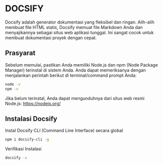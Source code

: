# DOCSIFY

Docsify adalah generator dokumentasi yang fleksibel dan ringan. Alih-alih membuat file HTML statis, Docsify memuat file Markdown Anda dan menyajikannya sebagai situs web aplikasi tunggal. Ini sangat cocok untuk membuat dokumentasi proyek dengan cepat.

## Prasyarat
Sebelum memulai, pastikan Anda memiliki Node.js dan npm (Node Package Manager) terinstal di sistem Anda. Anda dapat memeriksanya dengan menjalankan perintah berikut di terminal/command prompt Anda:

```bash
node -v
npm -v
```
Jika belum terinstal, Anda dapat mengunduhnya dari situs web resmi Node.js: https://nodejs.org/

## Instalasi Docsify
Instal Docsify CLI (Command Line Interface) secara global

```bash
npm i docsify-cli -g
```
Verifikasi Instalasi
```bash
docsify -v
```